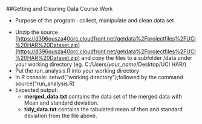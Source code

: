 ##Getting and Cleaning Data Course Work

- Purpose of the program : collect, manipulate and clean data set

* Unzip the source [https://d396qusza40orc.cloudfront.net/getdata%2Fprojectfiles%2FUCI%20HAR%20Dataset.zip](https://d396qusza40orc.cloudfront.net/getdata%2Fprojectfiles%2FUCI%20HAR%20Dataset.zip) and copy the files to a subfolder /data under your working directory (eg. C:/Users/*your_name*/Desktop/UCI HAR/)
* Put the run_analysis.R into your working directory
* In R console: setwd("working directory");followed by the command source("run_analysis.R)
* Expected output: 
	- **merged_data.txt** contains the data set of the merged data with Mean and standard deviation.
	- **tidy_data.txt** contains the tabulated mean of then and standard deviation from the file above.